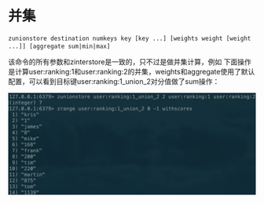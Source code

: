 # 并集

```text
zunionstore destination numkeys key [key ...] [weights weight [weight ...]] [aggregate sum|min|max]
```

该命令的所有参数和zinterstore是一致的，只不过是做并集计算，例如 下面操作是计算user:ranking:1和user:ranking:2的并集，weights和aggregate使用了默认配置，可以看到目标键user:ranking:1\_union\_2对分值做了sum操作：

![](../../.gitbook/assets/image%20%28201%29.png)

